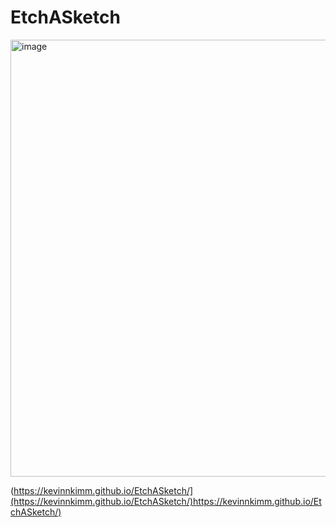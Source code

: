 # EtchASketch

<img width="699" alt="image" src="https://github.com/kevinnkimm/EtchASketch/assets/43616290/2e8a4ec7-ba74-4090-9d3b-9eeb538add75">

(https://kevinnkimm.github.io/EtchASketch/](https://kevinnkimm.github.io/EtchASketch/)https://kevinnkimm.github.io/EtchASketch/)
